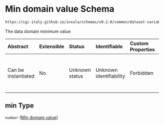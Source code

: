# Min domain value Schema

```txt
https://cgi-italy.github.io/insula/schemas/v0.2.0/common/dataset-variable-domain.schema.json#/$defs/numericDomain/properties/min
```

The data domain minimum value

| Abstract            | Extensible | Status         | Identifiable            | Custom Properties | Additional Properties | Access Restrictions | Defined In                                                                                                         |
| :------------------ | :--------- | :------------- | :---------------------- | :---------------- | :-------------------- | :------------------ | :----------------------------------------------------------------------------------------------------------------- |
| Can be instantiated | No         | Unknown status | Unknown identifiability | Forbidden         | Allowed               | none                | [dataset-variable-domain.schema.json\*](schemas/common/dataset-variable-domain.schema.json"open original schema") |

## min Type

`number` ([Min domain value](dataset-variable-domain-defs-numeric-domain-properties-min-domain-value.md))
